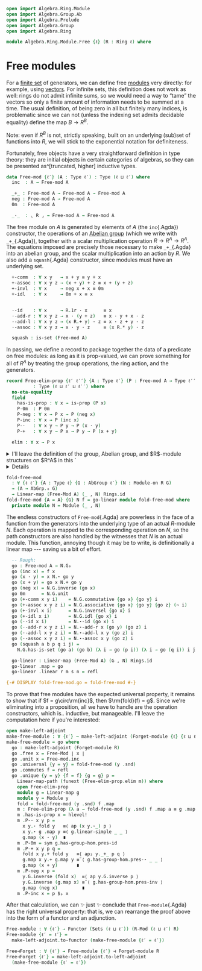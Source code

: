 ```agda
open import Algebra.Ring.Module
open import Algebra.Group.Ab
open import Algebra.Prelude
open import Algebra.Group
open import Algebra.Ring

module Algebra.Ring.Module.Free {ℓ} (R : Ring ℓ) where
```

# Free modules

For a [finite set] of generators, we can define free [modules] very
directly: for example, using [vectors]. For infinite sets, this
definition does not work as well: rings do not admit infinite sums, so
we would need a way to “tame” the vectors so only a finite amount of
information needs to be summed at a time. The usual definition, of being
zero in all but finitely many indices, is problematic since we can not
(unless the indexing set admits decidable equality) define the map $B
\to R^B$.

Note: even if $R^B$ is not, strictly speaking, built on an underlying
(sub)set of functions into $R$, we will stick to the exponential
notation for definiteness.

[vectors]: Algebra.Ring.Module.Vec.html
[finite set]: Data.Fin.Finite.html
[modules]: Algebra.Ring.Module.html

<!--
```agda
private module R = Ring-on (R .snd)

infixr 30 _·_
infixl 25 _+_
```
-->

Fortunately, free objects have a very straightforward definition in type
theory: they are initial objects in certain categories of algebras, so
they can be presented as^[truncated, higher] inductive types.

```agda
data Free-mod {ℓ′} (A : Type ℓ′) : Type (ℓ ⊔ ℓ′) where
  inc  : A → Free-mod A

  _+_ : Free-mod A → Free-mod A → Free-mod A
  neg : Free-mod A → Free-mod A
  0m  : Free-mod A

  _·_  : ⌞ R ⌟ → Free-mod A → Free-mod A
```

The free module on $A$ is generated by elements of $A$ (the
`inc`{.Agda}) constructor, the operations of an [Abelian group] (which
we write with `_+_`{.Agda}), together with a scalar multiplication
operation $R \to R^A \to R^A$. The equations imposed are precisely those
necessary to make `_+_`{.Agda} into an abelian group, and the scalar
multiplication into an action by $R$. We also add a `squash`{.Agda}
constructor, since modules must have an underlying set.

[Abelian group]: Algebra.Group.Ab.html

```agda
  +-comm  : ∀ x y   → x + y ≡ y + x
  +-assoc : ∀ x y z → (x + y) + z ≡ x + (y + z)
  +-invl  : ∀ x     → neg x + x ≡ 0m
  +-idl   : ∀ x     → 0m + x ≡ x


  ·-id    : ∀ x     → R.1r · x      ≡ x
  ·-add-r : ∀ x y z → x · (y + z)   ≡ x · y + x · z
  ·-add-l : ∀ x y z → (x R.+ y) · z ≡ x · z + y · z
  ·-assoc : ∀ x y z → x · y · z     ≡ (x R.* y) · z

  squash : is-set (Free-mod A)
```

In passing, we define a record to package together the data of a
predicate on free modules: as long as it is prop-valued, we can prove
something for all of $R^A$ by treating the group operations, the ring
action, and the generators.

```agda
record Free-elim-prop {ℓ′ ℓ′′} {A : Type ℓ′} (P : Free-mod A → Type ℓ′′)
          : Type (ℓ ⊔ ℓ′ ⊔ ℓ′′) where
  no-eta-equality
  field
    has-is-prop : ∀ x → is-prop (P x)
    P-0m  : P 0m
    P-neg : ∀ x → P x → P (neg x)
    P-inc : ∀ x → P (inc x)
    P-·   : ∀ x y → P y → P (x · y)
    P-+   : ∀ x y → P x → P y → P (x + y)

  elim : ∀ x → P x
```

<!--
```agda
  elim (inc x) = P-inc x
  elim (x · y) = P-· x y (elim y)
  elim (x + y) = P-+ x y (elim x) (elim y)
  elim (neg x) = P-neg x (elim x)
  elim 0m = P-0m
  elim (+-comm x y i) =
    is-prop→pathp (λ j → has-is-prop (+-comm x y j))
      (P-+ x y (elim x) (elim y)) (P-+ y x (elim y) (elim x)) i
  elim (+-assoc x y z i) =
    is-prop→pathp (λ j → has-is-prop (+-assoc x y z j))
      (P-+ _ _ (P-+ _ _ (elim x) (elim y)) (elim z))
      (P-+ _ _ (elim x) (P-+ _ _ (elim y) (elim z))) i
  elim (+-invl x i) =
    is-prop→pathp (λ j → has-is-prop (+-invl x j))
      (P-+ _ _ (P-neg _ (elim x)) (elim x)) P-0m i
  elim (+-idl x i) =
    is-prop→pathp (λ j → has-is-prop (+-idl x j))
      (P-+ _ _ P-0m (elim x)) (elim x) i
  elim (·-id x i)  =
    is-prop→pathp (λ j → has-is-prop (·-id x j))
      (P-· R.1r _ (elim x)) (elim x) i
  elim (·-add-r x y z i) =
    is-prop→pathp (λ j → has-is-prop (·-add-r x y z j))
      (P-· x _ (P-+ _ _ (elim y) (elim z)))
      (P-+ _ _ (P-· x _ (elim y)) (P-· x _ (elim z))) i
  elim (·-add-l x y z i) =
    is-prop→pathp (λ j → has-is-prop (·-add-l x y z j ))
      (P-· (x R.+ y) _ (elim z))
      (P-+ _ _ (P-· x _ (elim z)) (P-· y _ (elim z))) i
  elim (·-assoc x y z i) =
    is-prop→pathp (λ j → has-is-prop (·-assoc x y z j))
      (P-· x (y · z) (P-· y _ (elim z)))
      (P-· (x R.* y) z (elim z)) i
  elim (squash x y p q i j) =
    is-prop→squarep (λ i j → has-is-prop (squash x y p q i j))
      (λ _ → elim x) (λ j → elim (p j)) (λ j → elim (q j)) (λ _ → elim y) i j
```
-->

<details>
<summary>I'll leave the definition of the group, Abelian group, and
$R$-module structures on $R^A$ in this `<details>`{.html} tag, since
they're not particularly interesting. For every operation _and_ law, we
simply use the corresponding constructors.</summary>

```agda
open Module-on using (_⋆_ ; ⋆-id ; ⋆-add-r ; ⋆-add-l ; ⋆-assoc)
open make-group

Group-on-free-mod : ∀ {ℓ′} {A : Type ℓ′} → Group-on (Free-mod A)
Group-on-free-mod = to-group-on λ where
  .group-is-set → squash
  .unit   → 0m
  .mul    → _+_
  .inv    → neg
  .assoc  → +-assoc
  .invl   → +-invl
  .invr x → +-comm x (neg x) ∙ +-invl _
  .idl    → +-idl

Free-mod-ab-group : ∀ {ℓ′} {A : Type ℓ′} → AbGroup _
Free-mod-ab-group {A = A} .object =
  el (Free-mod A) squash ,
  Group-on-free-mod
Free-mod-ab-group .witness = +-comm


Module-on-free-mod
  : ∀ {ℓ′} {A : Type ℓ′}
  → Module-on R (Free-mod-ab-group {A = A})
Module-on-free-mod ._⋆_ = _·_
Module-on-free-mod .⋆-id = ·-id
Module-on-free-mod .⋆-add-r = ·-add-r
Module-on-free-mod .⋆-add-l = ·-add-l
Module-on-free-mod .⋆-assoc = ·-assoc

Free-Mod : ∀ {ℓ′} → Type ℓ′ → Module (ℓ ⊔ ℓ′) R
Free-Mod x .fst = Free-mod-ab-group {A = x}
Free-Mod x .snd = Module-on-free-mod

open Functor
```

</details>

```agda
fold-free-mod
  : ∀ {ℓ ℓ′} {A : Type ℓ} {G : AbGroup ℓ′} (N : Module-on R G)
  → (A → AbGrp.₀ G)
  → Linear-map (Free-Mod A) (_ , N) Rings.id
fold-free-mod {A = A} {G} N f = go-linear module fold-free-mod where
  private module N = Module (_ , N)
```

The endless constructors of `Free-mod`{.Agda} are powerless in the face
of a function from the generators into the underlying type of an actual
$R$-module $N$. Each operation is mapped to the corresponding operation
on $N$, so the path constructors are also handled by the witnesses that
$N$ is an actual module. This function, annoying though it may be to
write, is definitionally a linear map --- saving us a bit of effort.

```agda
  -- Rough:
  go : Free-mod A → N.G₀
  go (inc x) = f x
  go (x · y) = x N.⋆ go y
  go (x + y) = go x N.+ go y
  go (neg x) = N.G.inverse (go x)
  go 0m      = N.G.unit
  go (+-comm x y i)    = N.G.commutative {go x} {go y} i
  go (+-assoc x y z i) = N.G.associative {go x} {go y} {go z} (~ i)
  go (+-invl x i)      = N.G.inversel {go x} i
  go (+-idl x i)       = N.G.idl {go x} i
  go (·-id x i)        = N.⋆-id (go x) i
  go (·-add-r x y z i) = N.⋆-add-r x (go y) (go z) i
  go (·-add-l x y z i) = N.⋆-add-l x y (go z) i
  go (·-assoc x y z i) = N.⋆-assoc x y (go z) i
  go (squash a b p q i j) =
    N.G.has-is-set (go a) (go b) (λ i → go (p i)) (λ i → go (q i)) i j

  go-linear : Linear-map (Free-Mod A) (G , N) Rings.id
  go-linear .map = go
  go-linear .linear r m s n = refl

{-# DISPLAY fold-free-mod.go = fold-free-mod #-}
```

To prove that free modules have the expected universal property, it
remains to show that if $f = g\circ\rm{inc}$, then $\rm{fold}(f) = g$.
Since we're eliminating into a proposition, all we have to handle are
the operation constructors, which is.. inductive, but manageable. I'll
leave the computation here if you're interested:

```agda
open make-left-adjoint
make-free-module : ∀ {ℓ′} → make-left-adjoint (Forget-module {ℓ} {ℓ ⊔ ℓ′} R)
make-free-module = go where
  go : make-left-adjoint (Forget-module R)
  go .free x = Free-Mod ∣ x ∣
  go .unit x = Free-mod.inc
  go .universal {y = y} = fold-free-mod (y .snd)
  go .commutes f = refl
  go .unique {y = y} {f = f} {g = g} p =
    Linear-map-path (funext (Free-elim-prop.elim m)) where
    open Free-elim-prop
    module g = Linear-map g
    module y = Module y
    fold = fold-free-mod (y .snd) f .map
    m : Free-elim-prop (λ a → fold-free-mod (y .snd) f .map a ≡ g .map a)
    m .has-is-prop x = hlevel!
    m .P-· x y p =
      x y.⋆ fold y   ≡⟨ ap (x y.⋆_) p ⟩
      x y.⋆ g .map y ≡⟨ g.linear-simple _ _ ⟩
      g.map (x · y)  ∎
    m .P-0m = sym g.has-group-hom.pres-id
    m .P-+ x y p q =
      fold x y.+ fold y   ≡⟨ ap₂ y._+_ p q ⟩
      g.map x y.+ g.map y ≡˘⟨ g.has-group-hom.pres-⋆ _ _ ⟩
      g.map (x + y)       ∎
    m .P-neg x p =
      y.G.inverse (fold x)  ≡⟨ ap y.G.inverse p ⟩
      y.G.inverse (g.map x) ≡˘⟨ g.has-group-hom.pres-inv ⟩
      g.map (neg x)         ∎
    m .P-inc x = p $ₚ x
```

After that calculation, we can ✨ just ✨ conclude that
`Free-module`{.Agda} has the right universal property: that is, we can
rearrange the proof above into the form of a functor and an adjunction.

```agda
Free-module : ∀ {ℓ′} → Functor (Sets (ℓ ⊔ ℓ′)) (R-Mod (ℓ ⊔ ℓ′) R)
Free-module {ℓ′ = ℓ′} =
  make-left-adjoint.to-functor (make-free-module {ℓ′ = ℓ′})

Free⊣Forget : ∀ {ℓ′} → Free-module {ℓ′} ⊣ Forget-module R
Free⊣Forget {ℓ′} = make-left-adjoint.to-left-adjoint
  (make-free-module {ℓ′ = ℓ′})
```
